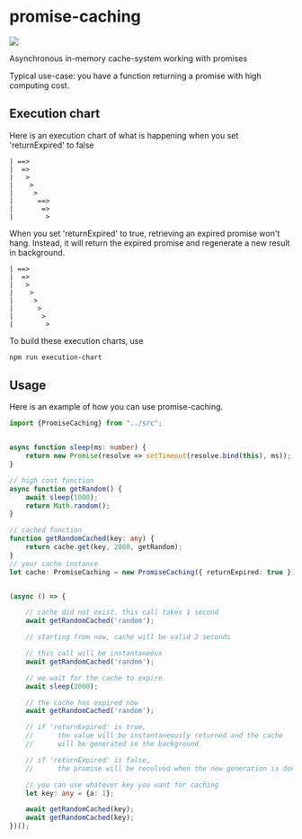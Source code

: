 # promise-caching

<img src="https://api.travis-ci.com/7PH/promise-caching.svg?branch=master">


Asynchronous in-memory cache-system working with promises

Typical use-case: you have a function returning a promise with high computing cost.

## Execution chart

Here is an execution chart of what is happening when you set 'returnExpired' to false

```text
| ==>
|  =>
|   >
|    >
|     >
|      ==>
|       =>
|        >
```

When you set 'returnExpired' to true, retrieving an expired promise won't hang. Instead, it will return the expired promise and regenerate a new result in background.

```text
| ==>
|  =>
|   >
|    >
|     >
|      >
|       >
|        >
```

To build these execution charts, use 

```bash
npm run execution-chart
```

## Usage

Here is an example of how you can use promise-caching.

```typescript
import {PromiseCaching} from "../src";


async function sleep(ms: number) {
    return new Promise(resolve => setTimeout(resolve.bind(this), ms));
}

// high cost function
async function getRandom() {
    await sleep(1000);
    return Math.random();
}

// cached function
function getRandomCached(key: any) {
    return cache.get(key, 2000, getRandom);
}
// your cache instance
let cache: PromiseCaching = new PromiseCaching({ returnExpired: true });


(async () => {

    // cache did not exist. this call takes 1 second
    await getRandomCached('random');

    // starting from now, cache will be valid 2 seconds

    // this call will be instantaneous
    await getRandomCached('random');

    // we wait for the cache to expire
    await sleep(2000);

    // the cache has expired now
    await getRandomCached('random');

    // if 'returnExpired' is true,
    //      the value will be instantaneously returned and the cache
    //      will be generated in the background

    // if 'returnExpired' is false,
    //      the promise will be resolved when the new generation is done

    // you can use whatever key you want for caching
    let key: any = {a: 1};

    await getRandomCached(key);
    await getRandomCached(key);
})();
```
